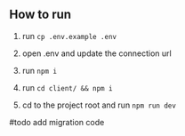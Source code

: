 ## How to run

1. run `cp .env.example .env`

2. open .env and update the connection url

3. run `npm i`

4. run `cd client/ && npm i`

5. cd to the project root and run `npm run dev`

#todo
add migration code
